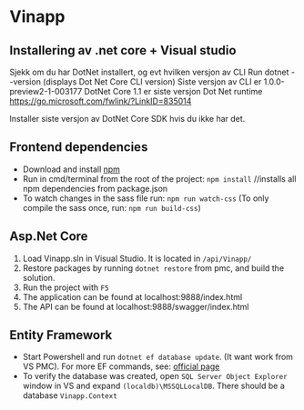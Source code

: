 Vinapp
=========================

## Installering av .net core + Visual studio
Sjekk om du har DotNet installert, og evt hvilken versjon av CLI
Run dotnet --version (displays Dot Net Core CLI version)
Siste versjon av CLI er 1.0.0-preview2-1-003177
DotNet Core 1.1 er siste versjon Dot Net runtime
https://go.microsoft.com/fwlink/?LinkID=835014

Installer siste versjon av DotNet Core SDK hvis du ikke har det.


## Frontend dependencies
* Download and install [npm](https://nodejs.org/en/)
* Run in cmd/terminal from the root of the project: `npm install` //installs all npm dependencies from package.json
* To watch changes in the sass file run: `npm run watch-css` (To only compile the sass once, run: `npm run build-css`)

## Asp.Net Core
1. Load Vinapp.sln in Visual Studio. It is located in `/api/Vinapp/`
2. Restore packages by running `dotnet restore` from pmc, and build the solution.
3. Run the project with  `F5`
4. The application can be found at localhost:9888/index.html
5. The API can be found at localhost:9888/swagger/index.html


## Entity Framework
* Start Powershell and run `dotnet ef database update`. (It want work from VS PMC). For more EF commands, see: [official page](https://github.com/aspnet/EntityFramework.Docs/blob/master/entity-framework/core/miscellaneous/cli/dotnet.md)
* To verify the database was created, open `SQL Server Object Explorer` window in VS and expand `(localdb)\MSSQLLocalDB`. There should be a database `Vinapp.Context`
